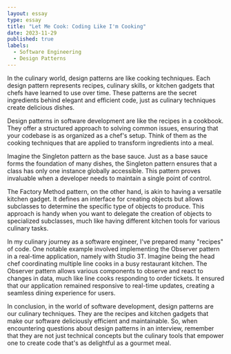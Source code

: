 ```yaml
---
layout: essay
type: essay
title: "Let Me Cook: Coding Like I'm Cooking"
date: 2023-11-29
published: true
labels:
  - Software Engineering
  - Design Patterns
---
```


In the culinary world, design patterns are like cooking techniques. Each design pattern represents recipes, culinary skills, or kitchen gadgets that chefs have learned to use over time. These patterns are the secret ingredients behind elegant and efficient code, just as culinary techniques create delicious dishes.

Design patterns in software development are like the recipes in a cookbook. They offer a structured approach to solving common issues, ensuring that your codebase is as organized as a chef's setup. Think of them as the cooking techniques that are applied to transform ingredients into a meal.

Imagine the Singleton pattern as the base sauce. Just as a base sauce forms the foundation of many dishes, the Singleton pattern ensures that a class has only one instance globally accessible. This pattern proves invaluable when a developer needs to maintain a single point of control.

The Factory Method pattern, on the other hand, is akin to having a versatile kitchen gadget. It defines an interface for creating objects but allows subclasses to determine the specific type of objects to produce. This approach is handy when you want to delegate the creation of objects to specialized subclasses, much like having different kitchen tools for various culinary tasks.

In my culinary journey as a software engineer, I've prepared many "recipes" of code. One notable example involved implementing the Observer pattern in a real-time application, namely with Studio 3T. Imagine being the head chef coordinating multiple line cooks in a busy restaurant kitchen. The Observer pattern allows various components to observe and react to changes in data, much like line cooks responding to order tickets. It ensured that our application remained responsive to real-time updates, creating a seamless dining experience for users.

In conclusion, in the world of software development, design patterns are our culinary techniques. They are the recipes and kitchen gadgets that make our software deliciously efficient and maintainable. So, when encountering questions about design patterns in an interview, remember that they are not just technical concepts but the culinary tools that empower one to create code that's as delightful as a gourmet meal. 
